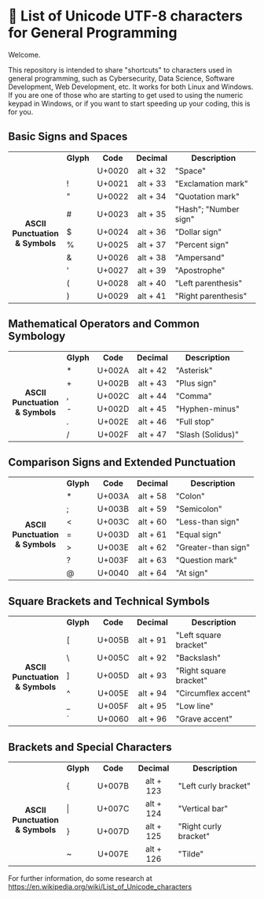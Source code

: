 # 📝 List of Unicode UTF-8 characters for General Programming

Welcome.

This repository is intended to share "shortcuts" to characters used in general programming, such as Cybersecurity, Data Science, Software Development, Web Development, etc. It works for both Linux and Windows.
If you are one of those who are starting to get used to using the numeric keypad in Windows, or if you want to start speeding up your coding, this is for you.


## Basic Signs and Spaces


<html>
    <body>
        <table>
            <tr>                                    <!-- Tabla 1 -->
                <td align="center"></td>
                <td align="center"><b>Glyph</b></td>
                <td align="center"><b>Code</b></td>
                <td align="center"><b>Decimal</b></td>
                <td align="center"><b>Description</b></td>
            </tr> 
            <tr>                                     <!--   -->
                <td rowspan="10" class="sub"><p align="center"><b>ASCII<br>Punctuation<br>& Symbols</b></p></td>
                <td> </td>
                <td align="center">U+0020</td>
                <td align="center">alt + 32</td>
                <td>"Space"</td>
            </tr>
            <tr>                                     <!-- ! -->
                <td>!</td>
                <td align="center">U+0021</td>
                <td align="center">alt + 33</td>
                <td>"Exclamation mark"</td>
            </tr>
            <tr>                                     <!-- " -->
                <td>"</td>
                <td align="center">U+0022</td>
                <td align="center">alt + 34</td>
                <td>"Quotation mark"</td>
            </tr>
            <tr>                                     <!-- # -->
                <td>#</td>
                <td align="center">U+0023</td>
                <td align="center">alt + 35</td>
                <td>"Hash"; "Number sign"</td>
            </tr>
            <tr>                                     <!-- $ -->
                <td>$</td>
                <td align="center">U+0024</td>
                <td align="center">alt + 36</td>
                <td>"Dollar sign"</td>
            </tr>
            <tr>                                     <!-- % -->
                <td>%</td>
                <td align="center">U+0025</td>
                <td align="center">alt + 37</td>
                <td>"Percent sign"</td>
            </tr>
            <tr>                                     <!-- & -->
                <td>&</td>
                <td align="center">U+0026</td>
                <td align="center">alt + 38</td>
                <td>"Ampersand"</td>
            </tr>
            <tr>                                     <!-- ' -->
                <td>'</td>
                <td align="center">U+0027</td>
                <td align="center">alt + 39</td>
                <td>"Apostrophe"</td>
            </tr>
            <tr>                                     <!-- ( -->
                <td>(</td>
                <td align="center">U+0028</td>
                <td align="center">alt + 40</td>
                <td>"Left parenthesis"</td>
            </tr>
            <tr>                                     <!-- ) -->
                <td>)</td>
                <td align="center">U+0029</td>
                <td align="center">alt + 41</td>
                <td>"Right parenthesis"</td>
            </tr>
        </table>
    </body>
</html>


## Mathematical Operators and Common Symbology


<html>
    <body>
        <table>
            <tr>                                    <!-- Tabla 2 -->
                <td align="center"></td>
                <td align="center"><b>Glyph</b></td>
                <td align="center"><b>Code</b></td>
                <td align="center"><b>Decimal</b></td>
                <td align="center"><b>Description</b></td>
            </tr> 
            <tr>                                     <!-- * -->
                <td rowspan="10" class="sub"><p align="center"><b>ASCII<br>Punctuation<br>& Symbols</b></p></td>
                <td>*</td>
                <td align="center">U+002A</td>
                <td align="center">alt + 42</td>
                <td>"Asterisk"</td>
            </tr>
            <tr>                                     <!-- + -->
                <td>+</td>
                <td align="center">U+002B</td>
                <td align="center">alt + 43</td>
                <td>"Plus sign"</td>
            </tr>
            <tr>                                     <!-- , -->
                <td>,</td>
                <td align="center">U+002C</td>
                <td align="center">alt + 44</td>
                <td>"Comma"</td>
            </tr>
            <tr>                                     <!-- - -->
                <td>-</td>
                <td align="center">U+002D</td>
                <td align="center">alt + 45</td>
                <td>"Hyphen-minus"</td>
            </tr>
            <tr>                                     <!-- . -->
                <td>.</td>
                <td align="center">U+002E</td>
                <td align="center">alt + 46</td>
                <td>"Full stop"</td>
            </tr>
            <tr>                                     <!-- / -->
                <td>/</td>
                <td align="center">U+002F</td>
                <td align="center">alt + 47</td>
                <td>"Slash (Solidus)"</td>
            </tr>
        </table>
    </body>
</html>

## Comparison Signs and Extended Punctuation


<html>
    <body>
        <table>
            <tr>                                    <!-- Tabla 3 -->
                <td align="center"></td>
                <td align="center"><b>Glyph</b></td>
                <td align="center"><b>Code</b></td>
                <td align="center"><b>Decimal</b></td>
                <td align="center"><b>Description</b></td>
            </tr> 
            <tr>                                     <!-- : -->
                <td rowspan="10" class="sub"><p align="center"><b>ASCII<br>Punctuation<br>& Symbols</b></p></td>
                <td>*</td>
                <td align="center">U+003A</td>
                <td align="center">alt + 58</td>
                <td>"Colon"</td>
            </tr>
            <tr>                                     <!-- ; -->
                <td>;</td>
                <td align="center">U+003B</td>
                <td align="center">alt + 59</td>
                <td>"Semicolon"</td>
            </tr>
            <tr>                                     <!-- < -->
                <td><</td>
                <td align="center">U+003C</td>
                <td align="center">alt + 60</td>
                <td>"Less-than sign"</td>
            </tr>
            <tr>                                     <!-- = -->
                <td>=</td>
                <td align="center">U+003D</td>
                <td align="center">alt + 61</td>
                <td>"Equal sign"</td>
            </tr>
            <tr>                                     <!-- > -->
                <td>></td>
                <td align="center">U+003E</td>
                <td align="center">alt + 62</td>
                <td>"Greater-than sign"</td>
            </tr>
            <tr>                                     <!-- ? -->
                <td>?</td>
                <td align="center">U+003F</td>
                <td align="center">alt + 63</td>
                <td>"Question mark"</td>
            </tr>
            <tr>                                     <!-- @ -->
                <td>@</td>
                <td align="center">U+0040</td>
                <td align="center">alt + 64</td>
                <td>"At sign"</td>
            </tr>
        </table>
    </body>
</html>


## Square Brackets and Technical Symbols


<html>
    <body>
        <table>
            <tr>                                    <!-- Tabla 4 -->
                <td align="center"></td>
                <td align="center"><b>Glyph</b></td>
                <td align="center"><b>Code</b></td>
                <td align="center"><b>Decimal</b></td>
                <td align="center"><b>Description</b></td>
            </tr> 
            <tr>                                     <!-- [ -->
                <td rowspan="10" class="sub"><p align="center"><b>ASCII<br>Punctuation<br>& Symbols</b></p></td>
                <td>[</td>
                <td align="center">U+005B</td>
                <td align="center">alt + 91</td>
                <td>"Left square bracket"</td>
            </tr>
            <tr>                                     <!-- \ -->
                <td>\</td>
                <td align="center">U+005C</td>
                <td align="center">alt + 92</td>
                <td>"Backslash"</td>
            </tr>
            <tr>                                     <!-- ] -->
                <td>]</td>
                <td align="center">U+005D</td>
                <td align="center">alt + 93</td>
                <td>"Right square bracket"</td>
            </tr>
            <tr>                                     <!-- ^ -->
                <td>^</td>
                <td align="center">U+005E</td>
                <td align="center">alt + 94</td>
                <td>"Circumflex accent"</td>
            </tr>
            <tr>                                     <!-- _ -->
                <td>_</td>
                <td align="center">U+005F</td>
                <td align="center">alt + 95</td>
                <td>"Low line"</td>
            </tr>
            <tr>                                     <!-- ` -->
                <td>`</td>
                <td align="center">U+0060</td>
                <td align="center">alt + 96</td>
                <td>"Grave accent"</td>
            </tr>
        </table>
    </body>
</html>


## Brackets and Special Characters


<html>
    <body>
        <table>
            <tr>                                    <!-- Tabla 5 -->
                <td align="center"></td>
                <td align="center"><b>Glyph</b></td>
                <td align="center"><b>Code</b></td>
                <td align="center"><b>Decimal</b></td>
                <td align="center"><b>Description</b></td>
            </tr> 
            <tr>                                     <!-- { -->
                <td rowspan="10" class="sub"><p align="center"><b>ASCII<br>Punctuation<br>& Symbols</b></p></td>
                <td>{</td>
                <td align="center">U+007B</td>
                <td align="center">alt + 123</td>
                <td>"Left curly bracket"</td>
            </tr>
            <tr>                                     <!-- | -->
                <td>|</td>
                <td align="center">U+007C</td>
                <td align="center">alt + 124</td>
                <td>"Vertical bar"</td>
            </tr>
            <tr>                                     <!-- } -->
                <td>}</td>
                <td align="center">U+007D</td>
                <td align="center">alt + 125</td>
                <td>"Right curly bracket"</td>
            </tr>
            <tr>                                     <!-- ~ -->
                <td>~</td>
                <td align="center">U+007E</td>
                <td align="center">alt + 126</td>
                <td>"Tilde"</td>
            </tr>
        </table>
    </body>
</html>

For further information, do some research at https://en.wikipedia.org/wiki/List_of_Unicode_characters